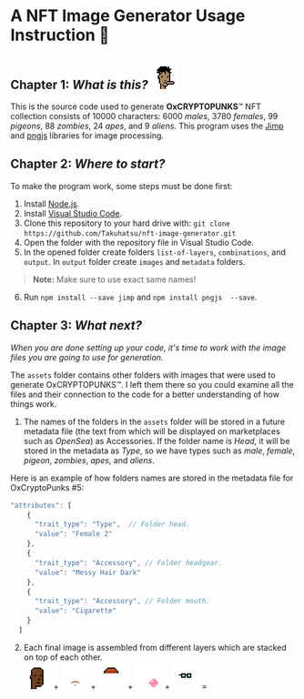 # A NFT Image Generator Usage Instruction 📕

## Chapter 1: _What is this?_ ![alt text](https://github.com/Takuhatsu/nft-image-generator/blob/main/instruction-add-files/oxpunk0005.png  "OxCryptoPunk #5")
This is the source code used to generate **OxCRYPTOPUNKS**™ NFT collection consists of 10000 characters: 6000 _males_, 3780 _females_, 99 _pigeons_, 88 _zombies_, 24 _apes_, and 9 _aliens_.
This program uses the [Jimp](https://github.com/jimp-dev/jimp) and [pngjs](https://github.com/pngjs/pngjs) libraries for image processing.

## Chapter 2: _Where to start?_ 

To make the program work, some steps must be done first:
1. Install [Node.js](https://nodejs.dev/en/download/).
2. Install [Visual Studio Code](https://code.visualstudio.com/download).
3. Clone this repository to your hard drive with:
``git clone https://github.com/Takuhatsu/nft-image-generator.git``
4. Open the folder with the repository file in Visual Studio Code.
5. In the opened folder create folders ``list-of-layers``, ``combinations``, and ``output``. 
In ``output`` folder create ``images`` and ``metadata`` folders.
> **Note:** Make sure to use exact same names!
6. Run ``npm install --save jimp`` and ``npm install pngjs  --save``.

## Chapter 3: _What next?_

_When you are done setting up your code, it's time to work with the image files you are going to use for generation._

The ``assets`` folder contains other folders with images that were used to generate OxCRYPTOPUNKS™. I left them there so you could examine all the files and their connection to the code for a better understanding of how things work.

1. The names of the folders in the ``assets`` folder will be stored in a future metadata file (the text from which will be displayed on marketplaces such as _OpenSea_) as Accessories. If the folder name is _Head_, it will be stored in the metadata as _Type_, so we have types such as _male_, _female_, _pigeon_, _zombies_, _apes_, and _aliens_.

Here is an example of how folders names are stored in the metadata file for OxCryptoPunks #5:

```javascript
"attributes": [
    {
      "trait_type": "Type",  // Folder head.
      "value": "Female 2"
    },
    {
      "trait_type": "Accessory", // Folder headgear.
      "value": "Messy Hair Dark"
    },
    {
      "trait_type": "Accessory", // Folder mouth.
      "value": "Cigarette"
    }
  ]
  ```

  2. Each final image is assembled from different layers which are stacked on top of each other.  
  ![alt text](https://github.com/Takuhatsu/nft-image-generator/blob/main/instruction-add-files/male%201.png  "male 1") + ![alt text](https://github.com/Takuhatsu/nft-image-generator/blob/main/instruction-add-files/anchor.png  "anchor") + ![alt text](https://github.com/Takuhatsu/nft-image-generator/blob/main/instruction-add-files/knitted%20cap.png  "knitted cap") + ![alt text](https://github.com/Takuhatsu/nft-image-generator/blob/main/instruction-add-files/bubble%20gum.png  "bubble gum") + ![alt text](https://github.com/Takuhatsu/nft-image-generator/blob/main/instruction-add-files/nerd%20glasses.png  "nerd glasses") = 
  